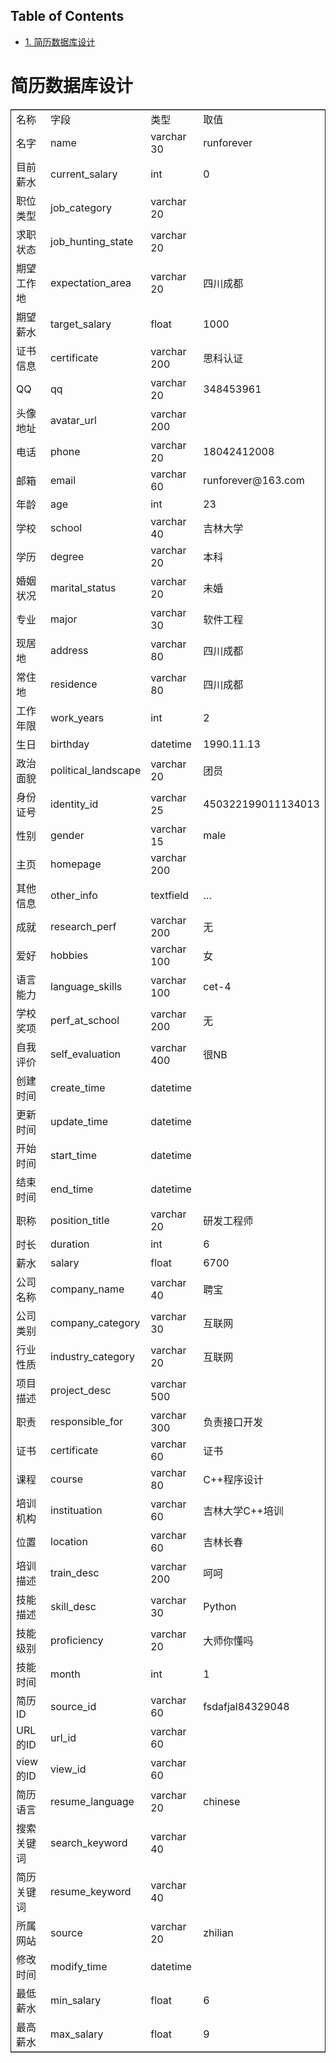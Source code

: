 <div id="table-of-contents">
<h2>Table of Contents</h2>
<div id="text-table-of-contents">
<ul>
<li><a href="#sec-1">1. 简历数据库设计</a></li>
</ul>
</div>
</div>

# 简历数据库设计

<table border="2" cellspacing="0" cellpadding="6" rules="groups" frame="hsides">


<colgroup>
<col  class="left" />

<col  class="left" />

<col  class="left" />

<col  class="left" />
</colgroup>
<tbody>
<tr>
<td class="left">名称</td>
<td class="left">字段</td>
<td class="left">类型</td>
<td class="left">取值</td>
</tr>


<tr>
<td class="left">名字</td>
<td class="left">name</td>
<td class="left">varchar 30</td>
<td class="left">runforever</td>
</tr>


<tr>
<td class="left">目前薪水</td>
<td class="left">current_salary</td>
<td class="left">int</td>
<td class="left">0</td>
</tr>


<tr>
<td class="left">职位类型</td>
<td class="left">job_category</td>
<td class="left">varchar 20</td>
<td class="left">&#xa0;</td>
</tr>


<tr>
<td class="left">求职状态</td>
<td class="left">job_hunting_state</td>
<td class="left">varchar 20</td>
<td class="left">&#xa0;</td>
</tr>


<tr>
<td class="left">期望工作地</td>
<td class="left">expectation_area</td>
<td class="left">varchar 20</td>
<td class="left">四川成都</td>
</tr>


<tr>
<td class="left">期望薪水</td>
<td class="left">target_salary</td>
<td class="left">float</td>
<td class="left">1000</td>
</tr>


<tr>
<td class="left">证书信息</td>
<td class="left">certificate</td>
<td class="left">varchar 200</td>
<td class="left">思科认证</td>
</tr>


<tr>
<td class="left">QQ</td>
<td class="left">qq</td>
<td class="left">varchar 20</td>
<td class="left">348453961</td>
</tr>


<tr>
<td class="left">头像地址</td>
<td class="left">avatar_url</td>
<td class="left">varchar 200</td>
<td class="left">&#xa0;</td>
</tr>


<tr>
<td class="left">电话</td>
<td class="left">phone</td>
<td class="left">varchar 20</td>
<td class="left">18042412008</td>
</tr>


<tr>
<td class="left">邮箱</td>
<td class="left">email</td>
<td class="left">varchar 60</td>
<td class="left">runforever@163.com</td>
</tr>


<tr>
<td class="left">年龄</td>
<td class="left">age</td>
<td class="left">int</td>
<td class="left">23</td>
</tr>


<tr>
<td class="left">学校</td>
<td class="left">school</td>
<td class="left">varchar 40</td>
<td class="left">吉林大学</td>
</tr>


<tr>
<td class="left">学历</td>
<td class="left">degree</td>
<td class="left">varchar 20</td>
<td class="left">本科</td>
</tr>


<tr>
<td class="left">婚姻状况</td>
<td class="left">marital_status</td>
<td class="left">varchar 20</td>
<td class="left">未婚</td>
</tr>


<tr>
<td class="left">专业</td>
<td class="left">major</td>
<td class="left">varchar 30</td>
<td class="left">软件工程</td>
</tr>


<tr>
<td class="left">现居地</td>
<td class="left">address</td>
<td class="left">varchar 80</td>
<td class="left">四川成都</td>
</tr>


<tr>
<td class="left">常住地</td>
<td class="left">residence</td>
<td class="left">varchar 80</td>
<td class="left">四川成都</td>
</tr>


<tr>
<td class="left">工作年限</td>
<td class="left">work_years</td>
<td class="left">int</td>
<td class="left">2</td>
</tr>


<tr>
<td class="left">生日</td>
<td class="left">birthday</td>
<td class="left">datetime</td>
<td class="left">1990.11.13</td>
</tr>


<tr>
<td class="left">政治面貌</td>
<td class="left">political_landscape</td>
<td class="left">varchar 20</td>
<td class="left">团员</td>
</tr>


<tr>
<td class="left">身份证号</td>
<td class="left">identity_id</td>
<td class="left">varchar 25</td>
<td class="left">450322199011134013</td>
</tr>


<tr>
<td class="left">性别</td>
<td class="left">gender</td>
<td class="left">varchar 15</td>
<td class="left">male</td>
</tr>


<tr>
<td class="left">主页</td>
<td class="left">homepage</td>
<td class="left">varchar 200</td>
<td class="left"><https:runforever.github.io></td>
</tr>


<tr>
<td class="left">其他信息</td>
<td class="left">other_info</td>
<td class="left">textfield</td>
<td class="left">&#x2026;</td>
</tr>


<tr>
<td class="left">成就</td>
<td class="left">research_perf</td>
<td class="left">varchar 200</td>
<td class="left">无</td>
</tr>


<tr>
<td class="left">爱好</td>
<td class="left">hobbies</td>
<td class="left">varchar 100</td>
<td class="left">女</td>
</tr>


<tr>
<td class="left">语言能力</td>
<td class="left">language_skills</td>
<td class="left">varchar 100</td>
<td class="left">cet-4</td>
</tr>


<tr>
<td class="left">学校奖项</td>
<td class="left">perf_at_school</td>
<td class="left">varchar 200</td>
<td class="left">无</td>
</tr>


<tr>
<td class="left">自我评价</td>
<td class="left">self_evaluation</td>
<td class="left">varchar 400</td>
<td class="left">很NB</td>
</tr>


<tr>
<td class="left">创建时间</td>
<td class="left">create_time</td>
<td class="left">datetime</td>
<td class="left">&#xa0;</td>
</tr>


<tr>
<td class="left">更新时间</td>
<td class="left">update_time</td>
<td class="left">datetime</td>
<td class="left">&#xa0;</td>
</tr>


<tr>
<td class="left">开始时间</td>
<td class="left">start_time</td>
<td class="left">datetime</td>
<td class="left">&#xa0;</td>
</tr>


<tr>
<td class="left">结束时间</td>
<td class="left">end_time</td>
<td class="left">datetime</td>
<td class="left">&#xa0;</td>
</tr>


<tr>
<td class="left">职称</td>
<td class="left">position_title</td>
<td class="left">varchar 20</td>
<td class="left">研发工程师</td>
</tr>


<tr>
<td class="left">时长</td>
<td class="left">duration</td>
<td class="left">int</td>
<td class="left">6</td>
</tr>


<tr>
<td class="left">薪水</td>
<td class="left">salary</td>
<td class="left">float</td>
<td class="left">6700</td>
</tr>


<tr>
<td class="left">公司名称</td>
<td class="left">company_name</td>
<td class="left">varchar 40</td>
<td class="left">聘宝</td>
</tr>


<tr>
<td class="left">公司类别</td>
<td class="left">company_category</td>
<td class="left">varchar 30</td>
<td class="left">互联网</td>
</tr>


<tr>
<td class="left">行业性质</td>
<td class="left">industry_category</td>
<td class="left">varchar 20</td>
<td class="left">互联网</td>
</tr>


<tr>
<td class="left">项目描述</td>
<td class="left">project_desc</td>
<td class="left">varchar 500</td>
<td class="left">&#xa0;</td>
</tr>


<tr>
<td class="left">职责</td>
<td class="left">responsible_for</td>
<td class="left">varchar 300</td>
<td class="left">负责接口开发</td>
</tr>


<tr>
<td class="left">证书</td>
<td class="left">certificate</td>
<td class="left">varchar 60</td>
<td class="left">证书</td>
</tr>


<tr>
<td class="left">课程</td>
<td class="left">course</td>
<td class="left">varchar 80</td>
<td class="left">C++程序设计</td>
</tr>


<tr>
<td class="left">培训机构</td>
<td class="left">instituation</td>
<td class="left">varchar 60</td>
<td class="left">吉林大学C++培训</td>
</tr>


<tr>
<td class="left">位置</td>
<td class="left">location</td>
<td class="left">varchar 60</td>
<td class="left">吉林长春</td>
</tr>


<tr>
<td class="left">培训描述</td>
<td class="left">train_desc</td>
<td class="left">varchar 200</td>
<td class="left">呵呵</td>
</tr>


<tr>
<td class="left">技能描述</td>
<td class="left">skill_desc</td>
<td class="left">varchar 30</td>
<td class="left">Python</td>
</tr>


<tr>
<td class="left">技能级别</td>
<td class="left">proficiency</td>
<td class="left">varchar 20</td>
<td class="left">大师你懂吗</td>
</tr>


<tr>
<td class="left">技能时间</td>
<td class="left">month</td>
<td class="left">int</td>
<td class="left">1</td>
</tr>


<tr>
<td class="left">简历ID</td>
<td class="left">source_id</td>
<td class="left">varchar 60</td>
<td class="left">fsdafjal84329048</td>
</tr>


<tr>
<td class="left">URL的ID</td>
<td class="left">url_id</td>
<td class="left">varchar 60</td>
<td class="left">&#xa0;</td>
</tr>


<tr>
<td class="left">view的ID</td>
<td class="left">view_id</td>
<td class="left">varchar 60</td>
<td class="left">&#xa0;</td>
</tr>


<tr>
<td class="left">简历语言</td>
<td class="left">resume_language</td>
<td class="left">varchar 20</td>
<td class="left">chinese</td>
</tr>


<tr>
<td class="left">搜索关键词</td>
<td class="left">search_keyword</td>
<td class="left">varchar 40</td>
<td class="left">&#xa0;</td>
</tr>


<tr>
<td class="left">简历关键词</td>
<td class="left">resume_keyword</td>
<td class="left">varchar 40</td>
<td class="left">&#xa0;</td>
</tr>


<tr>
<td class="left">所属网站</td>
<td class="left">source</td>
<td class="left">varchar 20</td>
<td class="left">zhilian</td>
</tr>


<tr>
<td class="left">修改时间</td>
<td class="left">modify_time</td>
<td class="left">datetime</td>
<td class="left">&#xa0;</td>
</tr>


<tr>
<td class="left">最低薪水</td>
<td class="left">min_salary</td>
<td class="left">float</td>
<td class="left">6</td>
</tr>


<tr>
<td class="left">最高薪水</td>
<td class="left">max_salary</td>
<td class="left">float</td>
<td class="left">9</td>
</tr>
</tbody>
</table>
